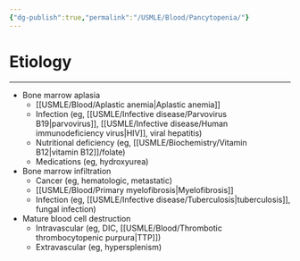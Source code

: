 ```yaml
---
{"dg-publish":true,"permalink":"/USMLE/Blood/Pancytopenia/"}
---
```


# Etiology
---
- Bone marrow aplasia
	- [[USMLE/Blood/Aplastic anemia\|Aplastic anemia]]
	- Infection (eg, [[USMLE/Infective disease/Parvovirus B19\|parvovirus]], [[USMLE/Infective disease/Human immunodeficiency virus\|HIV]], viral hepatitis)
	- Nutritional deficiency (eg, [[USMLE/Biochemistry/Vitamin B12\|vitamin B12]]/folate)
	- Medications (eg, hydroxyurea)
- Bone marrow infiltration
	- Cancer (eg, hematologic, metastatic)
	- [[USMLE/Blood/Primary myelofibrosis\|Myelofibrosis]]
	- Infection (eg, [[USMLE/Infective disease/Tuberculosis\|tuberculosis]], fungal infection)
- Mature blood cell destruction
	- Intravascular (eg, DIC, [[USMLE/Blood/Thrombotic thrombocytopenic purpura\|TTP]])
	- Extravascular (eg, hypersplenism)
